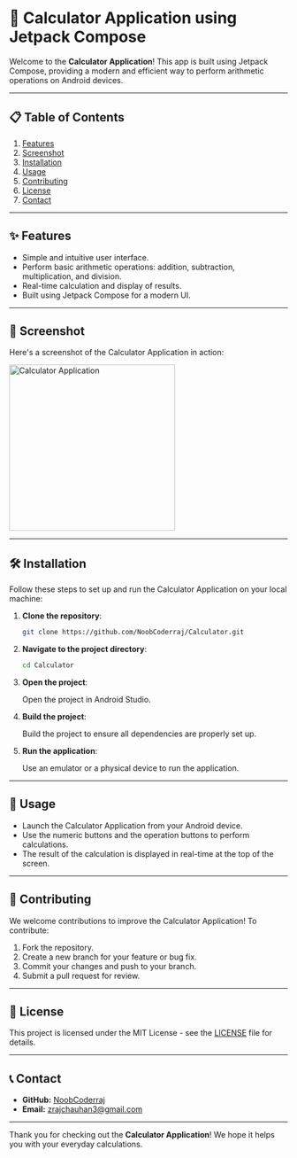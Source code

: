 # 🧮 Calculator Application using Jetpack Compose

Welcome to the **Calculator Application**! This app is built using Jetpack Compose, providing a modern and efficient way to perform arithmetic operations on Android devices.

---

## 📋 Table of Contents

1. [Features](#features)
2. [Screenshot](#screenshot)
3. [Installation](#installation)
4. [Usage](#usage)
5. [Contributing](#contributing)
6. [License](#license)
7. [Contact](#contact)

---

## ✨ Features

- Simple and intuitive user interface.
- Perform basic arithmetic operations: addition, subtraction, multiplication, and division.
- Real-time calculation and display of results.
- Built using Jetpack Compose for a modern UI.

---

## 📸 Screenshot

Here's a screenshot of the Calculator Application in action:

<img src="https://github.com/NoobCoderraj/Calculator/assets/147415521/8ccd0771-3f5c-4b4f-9f00-8ee334139b7a" width="300" alt="Calculator Application">

---

## 🛠 Installation

Follow these steps to set up and run the Calculator Application on your local machine:

1. **Clone the repository**:

    ```bash
    git clone https://github.com/NoobCoderraj/Calculator.git
    ```

2. **Navigate to the project directory**:

    ```bash
    cd Calculator
    ```

3. **Open the project**:

    Open the project in Android Studio.

4. **Build the project**:

    Build the project to ensure all dependencies are properly set up.

5. **Run the application**:

    Use an emulator or a physical device to run the application.

---

## 🚀 Usage

- Launch the Calculator Application from your Android device.
- Use the numeric buttons and the operation buttons to perform calculations.
- The result of the calculation is displayed in real-time at the top of the screen.

---

## 🤝 Contributing

We welcome contributions to improve the Calculator Application! To contribute:

1. Fork the repository.
2. Create a new branch for your feature or bug fix.
3. Commit your changes and push to your branch.
4. Submit a pull request for review.

---

## 📄 License

This project is licensed under the MIT License - see the [LICENSE](LICENSE) file for details.

---

## 📞 Contact

- **GitHub:** [NoobCoderraj](https://github.com/NoobCoderraj)
- **Email:** [zrajchauhan3@gmail.com](zrajchauhan3@gmail.com)

---

Thank you for checking out the **Calculator Application**! We hope it helps you with your everyday calculations.
